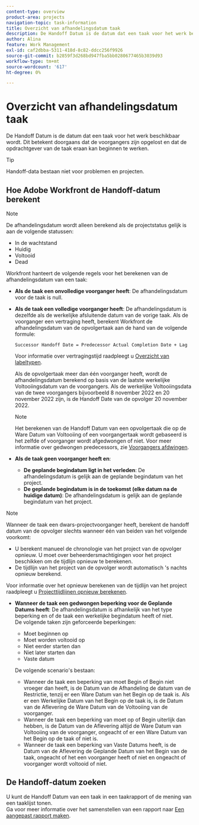 ```yaml
---
content-type: overview
product-area: projects
navigation-topic: task-information
title: Overzicht van afhandelingsdatum taak
description: De Handoff Datum is de datum dat een taak voor het werk beschikbaar wordt. Dit betekent doorgaans dat de voorgangers zijn opgelost en dat de opdrachtgever van de taak eraan kan beginnen te werken.
author: Alina
feature: Work Management
exl-id: caf2dbba-5311-418d-8c82-ddcc256f9926
source-git-commit: b2859f3d268bd947fba5bb0280677465b3039d93
workflow-type: tm+mt
source-wordcount: '617'
ht-degree: 0%

---
```


# Overzicht van afhandelingsdatum taak

De Handoff Datum is de datum dat een taak voor het werk beschikbaar wordt. Dit betekent doorgaans dat de voorgangers zijn opgelost en dat de opdrachtgever van de taak eraan kan beginnen te werken.

>[!TIP]
>
>Handoff-data bestaan niet voor problemen en projecten.

## Hoe Adobe Workfront de Handoff-datum berekent

>[!NOTE]
>
>De afhandelingsdatum wordt alleen berekend als de projectstatus gelijk is aan de volgende statussen:
>
>* In de wachtstand
>* Huidig
>* Voltooid
>* Dead
>


Workfront hanteert de volgende regels voor het berekenen van de afhandelingsdatum van een taak:

* **Als de taak een onvolledige voorganger heeft**: De afhandelingsdatum voor de taak is null.
* **Als de taak een volledige voorganger heeft**: De afhandelingsdatum is dezelfde als de werkelijke afsluitende datum van de vorige taak. Als de voorganger een vertraging heeft, berekent Workfront de afhandelingsdatum van de opvolgertaak aan de hand van de volgende formule:

   `Successor Handoff Date = Predecessor Actual Completion Date + Lag`

   Voor informatie over vertragingstijd raadpleegt u [Overzicht van labeltypen](../use-prdcssrs/lag-types.md).

   Als de opvolgertaak meer dan één voorganger heeft, wordt de afhandelingsdatum berekend op basis van de laatste werkelijke Voltooiingsdatum van de voorgangers. Als de werkelijke Voltooiingsdata van de twee voorgangers bijvoorbeeld 8 november 2022 en 20 november 2022 zijn, is de Handoff Date van de opvolger 20 november 2022.

   >[!NOTE]
   >
   >   Het berekenen van de Handoff Datum van een opvolgertaak die op de Ware Datum van Voltooiing of een voorgangertaak wordt gebaseerd is het zelfde of voorganger wordt afgedwongen of niet. Voor meer informatie over gedwongen predecessors, zie [Voorgangers afdwingen](../use-prdcssrs/enforced-predecessors.md).


* **Als de taak geen voorganger heeft en**:

   * **De geplande begindatum ligt in het verleden**: De afhandelingsdatum is gelijk aan de geplande begindatum van het project.
   * **De geplande begindatum is in de toekomst (elke datum na de huidige datum)**: De afhandelingsdatum is gelijk aan de geplande begindatum van het project.

>[!NOTE]
>
>Wanneer de taak een dwars-projectvoorganger heeft, berekent de handoff datum van de opvolger slechts wanneer één van beiden van het volgende voorkomt:
>
>* U berekent manueel de chronologie van het project van de opvolger opnieuw. U moet over beheerdersmachtigingen voor het project beschikken om de tijdlijn opnieuw te berekenen.
>* De tijdlijn van het project van de opvolger wordt automatisch &#39;s nachts opnieuw berekend.
>
>Voor informatie over het opnieuw berekenen van de tijdlijn van het project raadpleegt u [Projecttijdlijnen opnieuw berekenen](../../../manage-work/projects/manage-projects/recalculate-project-timeline.md).

* **Wanneer de taak een gedwongen beperking voor de Geplande Datums heeft**: De afhandelingsdatum is afhankelijk van het type beperking en of de taak een werkelijke begindatum heeft of niet.\
   De volgende taken zijn geforceerde beperkingen:

   * Moet beginnen op
   * Moet worden voltooid op
   * Niet eerder starten dan
   * Niet later starten dan
   * Vaste datum

   De volgende scenario&#39;s bestaan:

   * Wanneer de taak een beperking van moet Begin of Begin niet vroeger dan heeft, is de Datum van de Afhandeling de datum van de Restrictie, tenzij er een Ware Datum van het Begin op de taak is. Als er een Werkelijke Datum van het Begin op de taak is, is de Datum van de Aflevering de Ware Datum van de Voltooiing van de voorganger.
   * Wanneer de taak een beperking van moet op of Begin uiterlijk dan hebben, is de Datum van de Aflevering altijd de Ware Datum van Voltooiing van de voorganger, ongeacht of er een Ware Datum van het Begin op de taak of niet is.
   * Wanneer de taak een beperking van Vaste Datums heeft, is de Datum van de Aflevering de Geplande Datum van het Begin van de taak, ongeacht of het een voorganger heeft of niet en ongeacht of voorganger wordt voltooid of niet.


## De Handoff-datum zoeken

U kunt de Handoff Datum van een taak in een taakrapport of de mening van een taaklijst tonen.\
Ga voor meer informatie over het samenstellen van een rapport naar [Een aangepast rapport maken](../../../reports-and-dashboards/reports/creating-and-managing-reports/create-custom-report.md).
